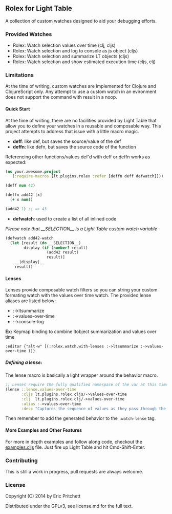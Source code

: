 ## Rolex for Light Table

A collection of custom watches designed to aid your debugging efforts.

### Provided Watches

 - Rolex: Watch selection values over time (clj, cljs)
 - Rolex: Watch selection and log to console as js object (cljs)
 - Rolex: Watch selection and summarize LT objects (cljs)
 - Rolex: Watch selection and show estimated execution time (cljs, clj)

### Limitations

At the time of writing, custom watches are implemented for Clojure and ClojureScript only. Any attempt to use a custom watch in an evironment does not support the command with result in a noop.

#### Quick Start

At the time of writing, there are no facilities provided by Light Table that allow you to define your watches in a reusable and composable way. This project attempts to address that issue with a little macro magic.

 - **deff**: like def, but saves the source/value of the def
 - **deffn**: like defn, but saves the source code of the function

Referencing other functions/values def'd with deff or deffn works as expected:
```Clojure
(ns your.awesome.project
   (:require-macros [lt.plugins.rolex :refer [deffn deff defwatch]]))

(deff num 42)

(deffn add42 [x]
  (+ x num))

(add42 1) ;; => 43
```

 - **defwatch**: used to create a list of all inlined code

*Please note that \_\_SELECTION\_\_ is a Light Table custom watch variable*

```Clojure
(defwatch add42-watch
  (let [result (do __SELECTION__)
        display (if (number? result)
                  (add42 result)
                  result)]
    __|display|__
    result))
```

#### Lenses

Lenses provide composable watch filters so you can string your custom formating watch with the values over time watch. The provided lense aliases are listed below:

 - :->ltsummarize
 - :->values-over-time
 - :->console-log

**Ex:** Keymap binding to combine ltobject summarization and values over time

```
:editor {"alt-w" [(:rolex.watch.with-lenses :->ltsummarize :->values-over-time )]}
```

##### Defining a lense:

The lense macro is basically a light wrapper around the behavior macro.

```Clojure
;; Lenses require the fully qualified namespace of the var at this time.
(lense ::lense.values-over-time
       :cljs lt.plugins.rolex.cljs/->values-over-time
       :clj  lt.plugins.rolex.clj/->values-over-time
       :alias :->values-over-time
       :desc "Captures the sequence of values as they pass through the watch")
```

Then remember to add the generated behavior to the `:watch-lense` tag.


#### More Examples and Other Features

For more in depth examples and follow along code, checkout the [examples.cljs](https://github.com/mortalapeman/rolex-lt/blob/master/src/lt/plugins/rolex/examples.cljs)
file. Just fire up Light Table and hit Cmd-Shift-Enter.

### Contributing

This is still a work in progress, pull requests are always welcome.

### License

Copyright (C) 2014 by Eric Pritchett

Distributed under the GPLv3, see license.md for the full text.
